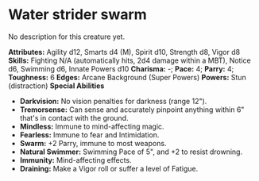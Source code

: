 # Water strider swarm

No description for this creature yet.

**Attributes:** Agility d12, Smarts d4 (M), Spirit d10, Strength d8,
Vigor d8
**Skills:** Fighting N/A (automatically hits, 2d4 damage within a MBT),
Notice d6, Swimming d6, Innate Powers d10
**Charisma:** -; **Pace:** 4; **Parry:** 4; **Toughness:** 6
**Edges:** Arcane Background (Super Powers)
**Powers:** Stun (distraction)
**Special Abilities**

- **Darkvision:** No vision penalties for darkness (range 12").
- **Tremorsense:** Can sense and accurately pinpoint anything within 6"
that's in contact with the ground.
- **Mindless:** Immune to mind-affecting magic.
- **Fearless:** Immune to fear and Intimidation.
- **Swarm:** +2 Parry, immune to most weapons.
- **Natural Swimmer:** Swimming Pace of 5", and +2 to resist drowning.
- **Immunity:** Mind-affecting effects.
- **Draining:** Make a Vigor roll or suffer a level of Fatigue.
